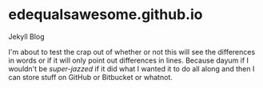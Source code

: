 edequalsawesome.github.io
=========================

Jekyll Blog

I'm about to test the crap out of whether or not this will see the differences in words or if it will only point out differences in lines. Because dayum if I wouldn't be *super-jazzed* if it did what I wanted it to do all along and then I can store stuff on GitHub or Bitbucket or whatnot.
